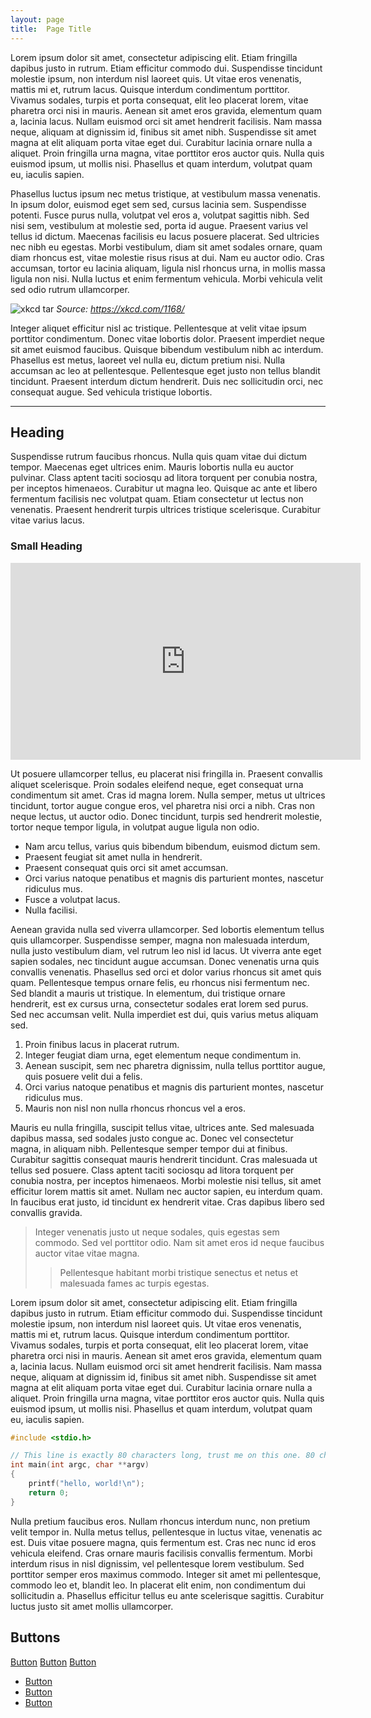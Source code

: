 ```yaml
---
layout: page
title:  Page Title
---
```


Lorem ipsum dolor sit amet, consectetur adipiscing elit. Etiam fringilla
dapibus justo in rutrum. Etiam efficitur commodo dui. Suspendisse tincidunt
molestie ipsum, non interdum nisl laoreet quis. Ut vitae eros venenatis, mattis
mi et, rutrum lacus. Quisque interdum condimentum porttitor. Vivamus sodales,
turpis et porta consequat, elit leo placerat lorem, vitae pharetra orci nisi in
mauris. Aenean sit amet eros gravida, elementum quam a, lacinia lacus. Nullam
euismod orci sit amet hendrerit facilisis. Nam massa neque, aliquam at
dignissim id, finibus sit amet nibh. Suspendisse sit amet magna at elit aliquam
porta vitae eget dui.  Curabitur lacinia ornare nulla a aliquet. Proin
fringilla urna magna, vitae porttitor eros auctor quis. Nulla quis euismod
ipsum, ut mollis nisi. Phasellus et quam interdum, volutpat quam eu, iaculis
sapien.

Phasellus luctus ipsum nec metus tristique, at vestibulum massa venenatis. In
ipsum dolor, euismod eget sem sed, cursus lacinia sem.  Suspendisse potenti.
Fusce purus nulla, volutpat vel eros a, volutpat sagittis nibh. Sed nisi sem,
vestibulum at molestie sed, porta id augue.  Praesent varius vel tellus id
dictum. Maecenas facilisis eu lacus posuere placerat. Sed ultricies nec nibh eu
egestas. Morbi vestibulum, diam sit amet sodales ornare, quam diam rhoncus est,
vitae molestie risus risus at dui. Nam eu auctor odio. Cras accumsan, tortor eu
lacinia aliquam, ligula nisl rhoncus urna, in mollis massa ligula non nisi.
Nulla luctus et enim fermentum vehicula. Morbi vehicula velit sed odio rutrum
ullamcorper.

![xkcd tar](https://imgs.xkcd.com/comics/tar.png)
*Source: <https://xkcd.com/1168/>*

Integer aliquet efficitur nisl ac tristique. Pellentesque at velit vitae ipsum
porttitor condimentum. Donec vitae lobortis dolor. Praesent imperdiet neque sit
amet euismod faucibus. Quisque bibendum vestibulum nibh ac interdum. Phasellus
est metus, laoreet vel nulla eu, dictum pretium nisi. Nulla accumsan ac leo at
pellentesque. Pellentesque eget justo non tellus blandit tincidunt. Praesent
interdum dictum hendrerit.  Duis nec sollicitudin orci, nec consequat augue.
Sed vehicula tristique lobortis.

---

Heading
-------

Suspendisse rutrum faucibus rhoncus. Nulla quis quam vitae dui dictum tempor.
Maecenas eget ultrices enim. Mauris lobortis nulla eu auctor pulvinar. Class
aptent taciti sociosqu ad litora torquent per conubia nostra, per inceptos
himenaeos. Curabitur ut magna leo. Quisque ac ante et libero fermentum
facilisis nec volutpat quam. Etiam consectetur ut lectus non venenatis.
Praesent hendrerit turpis ultrices tristique scelerisque. Curabitur vitae
varius lacus.

### Small Heading

<iframe width="560" height="315" src="https://www.youtube.com/embed/Xhn7FHHQbVw" frameborder="0" allow="accelerometer; autoplay; encrypted-media; gyroscope; picture-in-picture" allowfullscreen></iframe>

Ut posuere ullamcorper tellus, eu placerat nisi fringilla in. Praesent
convallis aliquet scelerisque. Proin sodales eleifend neque, eget consequat
urna condimentum sit amet. Cras id magna lorem. Nulla semper, metus ut ultrices
tincidunt, tortor augue congue eros, vel pharetra nisi orci a nibh. Cras non
neque lectus, ut auctor odio. Donec tincidunt, turpis sed hendrerit molestie,
tortor neque tempor ligula, in volutpat augue ligula non odio.

- Nam arcu tellus, varius quis bibendum bibendum, euismod dictum sem.
- Praesent feugiat sit amet nulla in hendrerit.
- Praesent consequat quis orci sit amet accumsan.
- Orci varius natoque penatibus et magnis dis parturient montes, nascetur
  ridiculus mus.
- Fusce a volutpat lacus.
- Nulla facilisi.

Aenean gravida nulla sed viverra ullamcorper. Sed lobortis elementum tellus
quis ullamcorper. Suspendisse semper, magna non malesuada interdum, nulla justo
vestibulum diam, vel rutrum leo nisl id lacus. Ut viverra ante eget sapien
sodales, nec tincidunt augue accumsan. Donec venenatis urna quis convallis
venenatis. Phasellus sed orci et dolor varius rhoncus sit amet quis quam.
Pellentesque tempus ornare felis, eu rhoncus nisi fermentum nec. Sed blandit a
mauris ut tristique. In elementum, dui tristique ornare hendrerit, est ex
cursus urna, consectetur sodales erat lorem sed purus. Sed nec accumsan velit.
Nulla imperdiet est dui, quis varius metus aliquam sed.

1. Proin finibus lacus in placerat rutrum.
2. Integer feugiat diam urna, eget elementum neque condimentum in.
3. Aenean suscipit, sem nec pharetra dignissim, nulla tellus porttitor augue,
   quis posuere velit dui a felis.
4. Orci varius natoque penatibus et magnis dis parturient montes, nascetur
   ridiculus mus.
5. Mauris non nisl non nulla rhoncus rhoncus vel a eros.

Mauris eu nulla fringilla, suscipit tellus vitae, ultrices ante. Sed malesuada
dapibus massa, sed sodales justo congue ac. Donec vel consectetur magna, in
aliquam nibh. Pellentesque semper tempor dui at finibus. Curabitur sagittis
consequat mauris hendrerit tincidunt. Cras malesuada ut tellus sed posuere.
Class aptent taciti sociosqu ad litora torquent per conubia nostra, per
inceptos himenaeos. Morbi molestie nisi tellus, sit amet efficitur lorem mattis
sit amet. Nullam nec auctor sapien, eu interdum quam. In faucibus erat justo,
id tincidunt ex hendrerit vitae. Cras dapibus libero sed convallis gravida.

> Integer venenatis justo ut neque sodales, quis egestas sem commodo.  Sed vel
> porttitor odio. Nam sit amet eros id neque faucibus auctor vitae vitae magna.
> > Pellentesque habitant morbi tristique senectus et netus et malesuada fames
> > ac turpis egestas.

Lorem ipsum dolor sit amet, consectetur adipiscing elit. Etiam fringilla
dapibus justo in rutrum. Etiam efficitur commodo dui. Suspendisse tincidunt
molestie ipsum, non interdum nisl laoreet quis. Ut vitae eros venenatis, mattis
mi et, rutrum lacus. Quisque interdum condimentum porttitor. Vivamus sodales,
turpis et porta consequat, elit leo placerat lorem, vitae pharetra orci nisi in
mauris. Aenean sit amet eros gravida, elementum quam a, lacinia lacus. Nullam
euismod orci sit amet hendrerit facilisis. Nam massa neque, aliquam at
dignissim id, finibus sit amet nibh. Suspendisse sit amet magna at elit aliquam
porta vitae eget dui.  Curabitur lacinia ornare nulla a aliquet. Proin
fringilla urna magna, vitae porttitor eros auctor quis. Nulla quis euismod
ipsum, ut mollis nisi. Phasellus et quam interdum, volutpat quam eu, iaculis
sapien.

```c
#include <stdio.h>

// This line is exactly 80 characters long, trust me on this one. 80 characters.
int main(int argc, char **argv)
{
	printf("hello, world!\n");
	return 0;
}
```

Nulla pretium faucibus eros. Nullam rhoncus interdum nunc, non pretium velit
tempor in. Nulla metus tellus, pellentesque in luctus vitae, venenatis ac est.
Duis vitae posuere magna, quis fermentum est. Cras nec nunc id eros vehicula
eleifend. Cras ornare mauris facilisis convallis fermentum. Morbi interdum
risus in nisl dignissim, vel pellentesque lorem vestibulum. Sed porttitor
semper eros maximus commodo. Integer sit amet mi pellentesque, commodo leo et,
blandit leo. In placerat elit enim, non condimentum dui sollicitudin a.
Phasellus efficitur tellus eu ante scelerisque sagittis. Curabitur luctus justo
sit amet mollis ullamcorper.

Buttons
-------

<a href="#buttons" class="button">Button</a>
<a href="#buttons" class="button">Button</a>
<a href="#buttons" class="button">Button</a>

* <a href="#buttons" class="button">Button</a>
* <a href="#buttons" class="button">Button</a>
* <a href="#buttons" class="button">Button</a>
